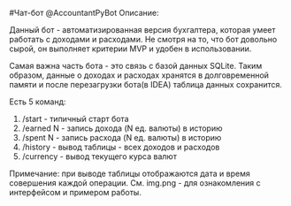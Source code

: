 #Чат-бот @AccountantPyBot
Описание:

Данный бот - автоматизированная версия бухгалтера, которая умеет работать с доходами и расходами. Не смотря на то, что бот довольно сырой, он выполняет критерии MVP и удобен в использовании.

Самая важна часть бота - это связь с базой данных SQLite. Таким образом, данные о доходах и расходах хранятся в долговременной памяти и после перезагрузки бота(в IDEA) таблица данных сохранится.

Есть 5 команд:
1) /start - типичный старт бота
2) /earned N - запись дохода (N ед. валюты) в историю
3) /spent N - запись расхода (N ед. валюты) в историю
4) /history - вывод таблицы - всех доходов и расходов
5) /currency - вывод текущего курса валют

Примечание: при выводе таблицы отображаются дата и время совершения каждой операции.
См. img.png - для ознакомления с интерфейсом и примером работы.
